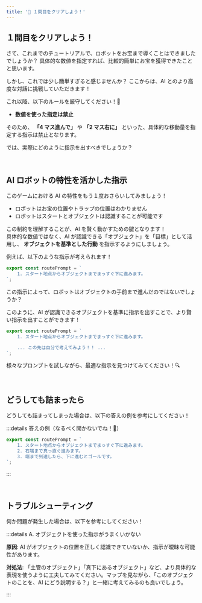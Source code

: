 ```yaml
---
title: '💛 １問目をクリアしよう！'
---
```


## １問目をクリアしよう！

さて、これまでのチュートリアルで、ロボットをお宝まで導くことはできましたでしょうか？
具体的な数値を指定すれば、比較的簡単にお宝を獲得できたことと思います。

しかし、これでは少し簡単すぎると感じませんか？
ここからは、AI とのより高度な対話に挑戦していただきます！

これ以降、以下のルールを厳守してください！🔐

- **数値を使った指定は禁止**

そのため、 **「4 マス進んで」** や **「2 マス右に」** といった、具体的な移動量を指定する指示は禁止となります。

では、実際にどのように指示を出すべきでしょうか？

<br />

## AI ロボットの特性を活かした指示

このゲームにおける AI の特性をもう１度おさらいしてみましょう！

- ロボットはお宝の位置やトラップの位置はわかりません
- ロボットはスタートとオブジェクトは認識することが可能です

この制約を理解することが、AI を賢く動かすための鍵となります！\
具体的な数値ではなく、AI が認識できる「オブジェクト」を「目標」として活用し、 **オブジェクトを基準とした行動** を指示するようにしましょう。

例えば、以下のような指示が考えられます！

```javascript
export const routePrompt = `
    1. スタート地点からオブジェクトまでまっすぐ下に進みます。
`;
```

この指示によって、ロボットはオブジェクトの手前まで進んだのではないでしょうか？

このように、AI が認識できるオブジェクトを基準に指示を出すことで、より賢い指示を出すことができます！

```javascript
export const routePrompt = `
    1. スタート地点からオブジェクトまでまっすぐ下に進みます。

    ... この先は自分で考えてみよう！！ ...
`;
```

様々なプロンプトを試しながら、最適な指示を見つけてみてください！🔍

<br />

## どうしても詰まったら

どうしても詰まってしまった場合は、以下の答えの例を参考にしてください！

:::details 答えの例（なるべく開かないでね！🤫）

```javascript
export const routePrompt = `
    1. スタート地点からオブジェクトまでまっすぐ下に進みます。
    2. 右端まで真っ直ぐ進みます。
    3. 端まで到達したら、下に進むとゴールです。
`;
```

:::

<br />

## トラブルシューティング

何か問題が発生した場合は、以下を参考にしてください！

:::details A. オブジェクトを使った指示がうまくいかない

**原因**: AI がオブジェクトの位置を正しく認識できていないか、指示が曖昧な可能性があります。

**対処法**: 「土管のオブジェクト」「真下にあるオブジェクト」など、より具体的な表現を使うように工夫してみてください。マップを見ながら、「このオブジェクトのことを、AI にどう説明する？」と一緒に考えてみるのも良いでしょう。

:::
